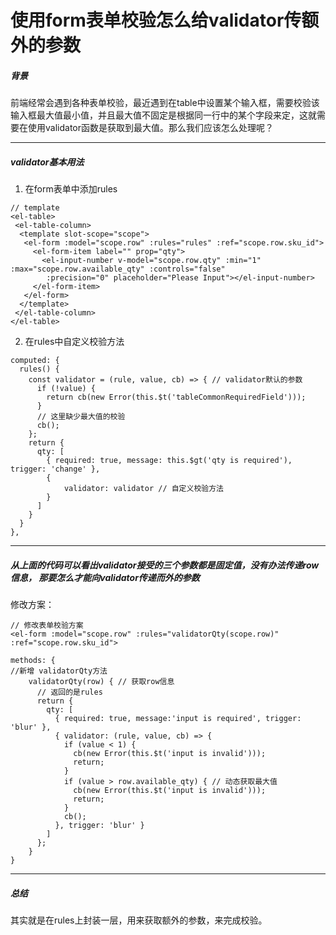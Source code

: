 # 使用form表单校验怎么给validator传额外的参数

##### 背景
前端经常会遇到各种表单校验，最近遇到在table中设置某个输入框，需要校验该输入框最大值最小值，并且最大值不固定是根据同一行中的某个字段来定，这就需要在使用validator函数是获取到最大值。那么我们应该怎么处理呢？

---
##### validator基本用法
1. 在form表单中添加rules
```
// template
<el-table>
 <el-table-column>
  <template slot-scope="scope">
   <el-form :model="scope.row" :rules="rules" :ref="scope.row.sku_id">
     <el-form-item label="" prop="qty">
       <el-input-number v-model="scope.row.qty" :min="1" :max="scope.row.available_qty" :controls="false"
        :precision="0" placeholder="Please Input"></el-input-number>
     </el-form-item>
   </el-form>
  </template>
 </el-table-column>
</el-table>
```

2. 在rules中自定义校验方法
    
```
computed: {
  rules() { 
    const validator = (rule, value, cb) => { // validator默认的参数
      if (!value) {
        return cb(new Error(this.$t('tableCommonRequiredField')));
      }
      // 这里缺少最大值的校验
      cb();
    };
    return {
      qty: [
        { required: true, message: this.$gt('qty is required'), trigger: 'change' },
        {
            validator: validator // 自定义校验方法
        }
      ]
    }
  }
},

```

---
##### 从上面的代码可以看出validator接受的三个参数都是固定值，没有办法传递row信息， 那要怎么才能向validator传递而外的参数

修改方案：

```
// 修改表单校验方案
<el-form :model="scope.row" :rules="validatorQty(scope.row)" :ref="scope.row.sku_id">

```

```
methods: {
//新增 validatorQty方法
    validatorQty(row) { // 获取row信息
      // 返回的是rules
      return {
        qty: [
          { required: true, message:'input is required', trigger: 'blur' },
          { validator: (rule, value, cb) => {
            if (value < 1) {
              cb(new Error(this.$t('input is invalid')));
              return;
            }
            if (value > row.available_qty) { // 动态获取最大值
              cb(new Error(this.$t('input is invalid')));
              return;
            }
            cb();
          }, trigger: 'blur' }
        ]
      };
    }
}
```

---
##### 总结
其实就是在rules上封装一层，用来获取额外的参数，来完成校验。